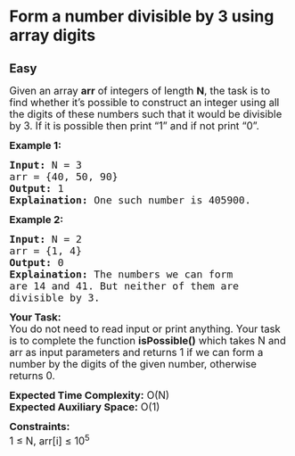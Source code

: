 # Form a number divisible by 3 using array digits
## Easy
<div class="problems_problem_content__Xm_eO"><p><span style="font-size:18px">Given an array <strong>arr</strong> of integers of length <strong>N</strong>, the task is to find whether it’s possible to construct an integer using all the digits of these numbers such that it would be divisible by 3. If it is possible then print “1” and if not print “0”.</span></p>

<p><span style="font-size:18px"><strong>Example 1:</strong></span></p>

<pre><span style="font-size:18px"><strong>Input:</strong> N = 3
arr = {40, 50, 90}
<strong>Output:</strong> 1
<strong>Explaination:</strong> One such number is 405900.</span></pre>

<p><span style="font-size:18px"><strong>Example 2:</strong></span></p>

<pre><span style="font-size:18px"><strong>Input:</strong> N = 2
arr = {1, 4}
<strong>Output:</strong> 0
<strong>Explaination:</strong> The numbers we can form 
are 14 and 41. But neither of them are 
divisible by 3.</span></pre>

<p><span style="font-size:18px"><strong>Your Task:</strong><br>
You do not need to read input or print anything. Your task is to complete the function <strong>isPossible()</strong> which takes N and arr as input parameters and returns 1 if we can form a number by the digits of the given number, otherwise returns 0.</span></p>

<p><span style="font-size:18px"><strong>Expected Time Complexity:</strong> O(N)<br>
<strong>Expected Auxiliary Space:</strong> O(1)</span></p>

<p><span style="font-size:18px"><strong>Constraints:</strong><br>
1 ≤ N, arr[i] ≤ 10<sup>5</sup></span></p>
</div>